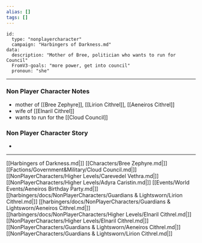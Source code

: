 ```yaml
---
alias: []
tags: []
---
```


```RpgManager4
id: 
  type: "nonplayercharacter"
  campaign: "Harbingers of Darkness.md"
data: 
  description: "Mother of Bree, politician who wants to run for Council"
  FromV3-goals: "more power, get into council"
  pronoun: "she"
```
---
### Non Player Character Notes
 - mother of [[Bree Zephyre]], [[Lirion Cithrel]], [[Aeneiros Cithrel]]
 - wife of [[Elnaril Cithrel]]
 - wants to run for the [[Cloud Council]]
 

### Non Player Character Story
 - 

---

[[Harbingers of Darkness.md|]]
[[Characters/Bree Zephyre.md|]]
[[Factions/Government&Military/Cloud Council.md|]]
[[NonPlayerCharacters/Higher Levels/Carevedel Vethra.md|]]
[[NonPlayerCharacters/Higher Levels/Adyra Caristin.md|]]
[[Events/World Events/Aeneiros Birthday Party.md|]]
[[harbingers/docs/NonPlayerCharacters/Guardians & Lightsworn/Lirion Cithrel.md|]]
[[harbingers/docs/NonPlayerCharacters/Guardians & Lightsworn/Aeneiros Cithrel.md|]]
[[harbingers/docs/NonPlayerCharacters/Higher Levels/Elnaril Cithrel.md|]]
[[NonPlayerCharacters/Higher Levels/Elnaril Cithrel.md|]]
[[NonPlayerCharacters/Guardians & Lightsworn/Aeneiros Cithrel.md|]]
[[NonPlayerCharacters/Guardians & Lightsworn/Lirion Cithrel.md|]]